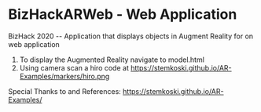 # BizHackARWeb - Web Application

BizHack 2020 -- Application that displays objects in Augment Reality for on web application

1. To display the Augmented Reality navigate to model.html
2. Using camera scan a hiro code at https://stemkoski.github.io/AR-Examples/markers/hiro.png


Special Thanks to and References:
https://stemkoski.github.io/AR-Examples/
